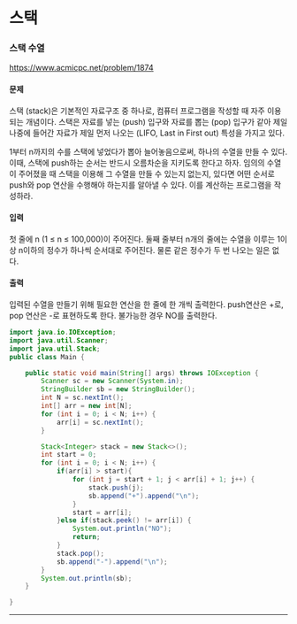 # 스택

### 스택 수열
https://www.acmicpc.net/problem/1874
#### 문제
스택 (stack)은 기본적인 자료구조 중 하나로, 컴퓨터 프로그램을 작성할 때 자주 이용되는 개념이다. 스택은 자료를 넣는 (push) 입구와 자료를 뽑는 (pop) 입구가 같아 제일 나중에 들어간 자료가 제일 먼저 나오는 (LIFO, Last in First out) 특성을 가지고 있다.

1부터 n까지의 수를 스택에 넣었다가 뽑아 늘어놓음으로써, 하나의 수열을 만들 수 있다. 이때, 스택에 push하는 순서는 반드시 오름차순을 지키도록 한다고 하자. 임의의 수열이 주어졌을 때 스택을 이용해 그 수열을 만들 수 있는지 없는지, 있다면 어떤 순서로 push와 pop 연산을 수행해야 하는지를 알아낼 수 있다. 이를 계산하는 프로그램을 작성하라.

#### 입력
첫 줄에 n (1 ≤ n ≤ 100,000)이 주어진다. 둘째 줄부터 n개의 줄에는 수열을 이루는 1이상 n이하의 정수가 하나씩 순서대로 주어진다. 물론 같은 정수가 두 번 나오는 일은 없다.

#### 출력
입력된 수열을 만들기 위해 필요한 연산을 한 줄에 한 개씩 출력한다. push연산은 +로, pop 연산은 -로 표현하도록 한다. 불가능한 경우 NO를 출력한다.

```java
import java.io.IOException;
import java.util.Scanner;
import java.util.Stack;
public class Main {

    public static void main(String[] args) throws IOException {
        Scanner sc = new Scanner(System.in);
        StringBuilder sb = new StringBuilder();
        int N = sc.nextInt();
        int[] arr = new int[N];
        for (int i = 0; i < N; i++) {
            arr[i] = sc.nextInt();
        }

        Stack<Integer> stack = new Stack<>();
        int start = 0;
        for (int i = 0; i < N; i++) {
            if(arr[i] > start){
                for (int j = start + 1; j < arr[i] + 1; j++) {
                    stack.push(j);
                    sb.append("+").append("\n");
                }
                start = arr[i];
            }else if(stack.peek() != arr[i]) {
                System.out.println("NO");
                return;
            }
            stack.pop();
            sb.append("-").append("\n");
        }
        System.out.println(sb);
    }

}

```

***
